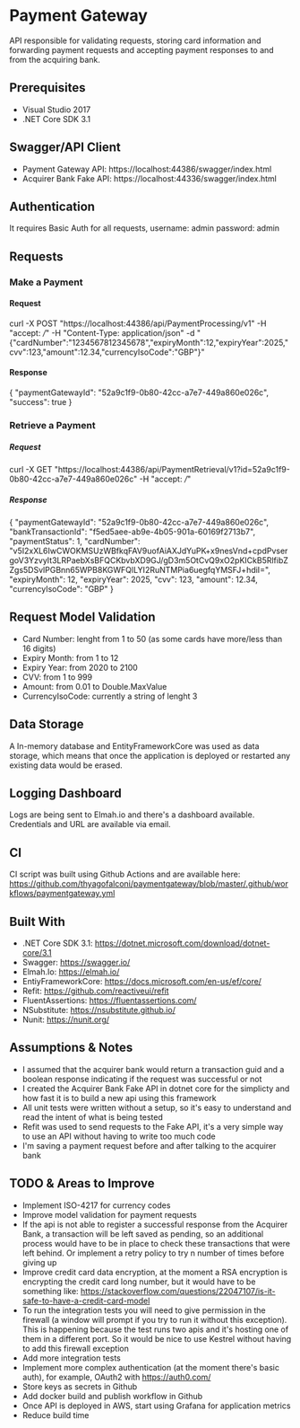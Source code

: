 # Payment Gateway

API responsible for validating requests, storing card information and forwarding payment requests and accepting payment responses to and from the acquiring bank.

## Prerequisites

* Visual Studio 2017
* .NET Core SDK 3.1

## Swagger/API Client

* Payment Gateway API: https://localhost:44386/swagger/index.html
* Acquirer Bank Fake API: https://localhost:44336/swagger/index.html

## Authentication

It requires Basic Auth for all requests, username: admin password: admin

## Requests

### Make a Payment

#### Request
curl -X POST "https://localhost:44386/api/PaymentProcessing/v1" -H "accept: */*" -H "Content-Type: application/json" -d "{\"cardNumber\":\"1234567812345678\",\"expiryMonth\":12,\"expiryYear\":2025,\"cvv\":123,\"amount\":12.34,\"currencyIsoCode\":\"GBP\"}"

#### Response
{
  "paymentGatewayId": "52a9c1f9-0b80-42cc-a7e7-449a860e026c",
  "success": true
}

### Retrieve a Payment

##### Request
curl -X GET "https://localhost:44386/api/PaymentRetrieval/v1?id=52a9c1f9-0b80-42cc-a7e7-449a860e026c" -H "accept: */*"

##### Response
{
  "paymentGatewayId": "52a9c1f9-0b80-42cc-a7e7-449a860e026c",
  "bankTransactionId": "f5ed5aee-ab9e-4b05-901a-60169f2713b7",
  "paymentStatus": 1,
  "cardNumber": "v5I2xXL6IwCWOKMSUzWBfkqFAV9uofAiAXJdYuPK+x9nesVnd+cpdPvsergoV3YzvyIt3LRPaebXsBFQCKbvbXD9GJ/gD3m5OtCvQ9xO2pKICkB5RlfibZZgs5DSvlPGBnn65WPB8KGWFQlLYI2RuNTMPia6uegfqYMSFJ+hdiI=",
  "expiryMonth": 12,
  "expiryYear": 2025,
  "cvv": 123,
  "amount": 12.34,
  "currencyIsoCode": "GBP"
}

## Request Model Validation

* Card Number: lenght from 1 to 50 (as some cards have more/less than 16 digits)
* Expiry Month: from 1 to 12
* Expiry Year: from 2020 to 2100
* CVV: from 1 to 999
* Amount: from 0.01 to Double.MaxValue
* CurrencyIsoCode: currently a string of lenght 3 

## Data Storage

A In-memory database and EntityFrameworkCore was used as data storage, which means that once the application is deployed or restarted any existing data would be erased.

## Logging Dashboard

Logs are being sent to Elmah.io and there's a dashboard available. Credentials and URL are available via email.

## CI

CI script was built using Github Actions and are available here: https://github.com/thyagofalconi/paymentgateway/blob/master/.github/workflows/paymentgateway.yml

## Built With

* .NET Core SDK 3.1: https://dotnet.microsoft.com/download/dotnet-core/3.1
* Swagger: https://swagger.io/
* Elmah.Io: https://elmah.io/
* EntiyFrameworkCore: https://docs.microsoft.com/en-us/ef/core/
* Refit: https://github.com/reactiveui/refit
* FluentAssertions: https://fluentassertions.com/
* NSubstitute: https://nsubstitute.github.io/
* Nunit: https://nunit.org/

## Assumptions & Notes

* I assumed that the acquirer bank would return a transaction guid and a boolean response indicating if the request was successful or not
* I created the Acquirer Bank Fake API in dotnet core for the simplicty and how fast it is to build a new api using this framework
* All unit tests were written without a setup, so it's easy to understand and read the intent of what is being tested
* Refit was used to send requests to the Fake API, it's a very simple way to use an API without having to write too much code
* I'm saving a payment request before and after talking to the acquirer bank

## TODO & Areas to Improve

* Implement ISO-4217 for currency codes
* Improve model validation for payment requests
* If the api is not able to register a successful response from the Acquirer Bank, a transaction will be left saved as pending, so an additional process would have to be in place to check these transactions that were left behind. Or implement a retry policy to try n number of times before giving up
* Improve credit card data encryption, at the moment a RSA encryption is encrypting the credit card long number, but it would have to be something like: https://stackoverflow.com/questions/22047107/is-it-safe-to-have-a-credit-card-model
* To run the integration tests you will need to give permission in the firewall (a window will prompt if you try to run it without this exception). This is happening because the test runs two apis and it's hosting one of them in a different port. So it would be nice to use Kestrel without having to add this firewall exception
* Add more integration tests
* Implement more complex authentication (at the moment there's basic auth), for example, OAuth2 with https://auth0.com/
* Store keys as secrets in Github
* Add docker build and publish workflow in Github
* Once API is deployed in AWS, start using Grafana for application metrics
* Reduce build time
